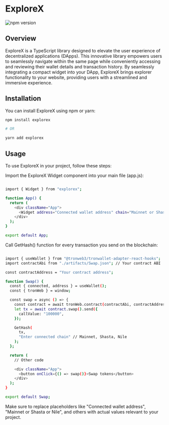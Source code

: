 ﻿# ExploreX

![npm version](https://img.shields.io/npm/v/explorex.svg?style=flat-square)

## Overview

ExploreX is a TypeScript library designed to elevate the user experience of decentralized applications (DApps). This innovative library empowers users to seamlessly navigate within the same page while conveniently accessing and reviewing their wallet details and transaction history. By seamlessly integrating a compact widget into your DApp, ExploreX brings explorer functionality to your website, providing users with a streamlined and immersive experience.

## Installation

You can install ExploreX using npm or yarn:

```bash
npm install explorex

# OR

yarn add explorex
```

## Usage

To use ExploreX in your project, follow these steps:

Import the ExploreX Widget component into your main file (app.js):

```bash

import { Widget } from "explorex";

function App() {
  return (
    <div className="App">
      <Widget address="Connected wallet address" chain="Mainnet or Shasta or Nile" />
    </div>
  );
}

export default App;

```

Call GetHash() function for every transaction you send on the blockchain:

```bash

import { useWallet } from "@tronweb3/tronwallet-adapter-react-hooks";
import contractAbi from "./artifacts/Swap.json"; // Your contract ABI

const contractAddress = "Your contract address";

function Swap() {
  const { connected, address } = useWallet();
  const { tronWeb } = window;

  const swap = async () => {
    const contract = await tronWeb.contract(contractAbi, contractAddress);
    let tx = await contract.swap().send({
      callValue: "100000",
    });

    GetHash(
      tx,
      "Enter connected chain" // Mainnet, Shasta, Nile
    );
  };

  return (
    // Other code

    <div className="App">
      <button onClick={() => swap()}>Swap tokens</button>
    </div>
  );
}

export default Swap;

```

Make sure to replace placeholders like "Connected wallet address", "Mainnet or Shasta or Nile", and others with actual values relevant to your project.

